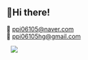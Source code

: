 <h2> 🍒Hi there! </h2>

<span> 💌 ppi06105@naver.com </sapn> <br>
<span> 💌 ppi06105hg@gmail.com </span> <br>

<a href="https://www.instagram.com/picnic.sooeun/">
  <img 
       src="http://img.shields.io/badge/-Instagram-333333?style=flat&logo=Instagram&link=https://www.instagram.com/picnic.sooeun/"
       style="height : auto; margin-left : 10px; margin-right : 10px;"/>
</a>
